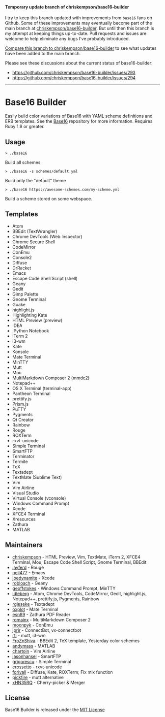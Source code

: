 #### Temporary update branch of chriskempson/base16-builder

I try to keep this branch updated with improvements from `base16` fans on Github. Some of these improvements may eventually become part of the main branch at [chriskempson/base16-builder](https://github.com/chriskempson/base16-builder). But until then this branch is my attempt at keeping things up-to-date. Pull requests and issues are welcome to help eliminate any bugs I've probably introduced.

[Compare this branch to chriskempson/base16-builder](https://github.com/chriskempson/base16-builder/compare/master...xHN35RQ:master) to see what updates have been added to the main branch.

Please see these discussions about the current status of base16-builder:

* https://github.com/chriskempson/base16-builder/issues/293
* https://github.com/chriskempson/base16-builder/issues/294

---

# Base16 Builder
Easily build color variations of Base16 with YAML scheme definitions and ERB templates.
See the [Base16](https://github.com/chriskempson/base16) repository for more information.
Requires Ruby 1.9 or greater.

## Usage
    > ./base16
Build all schemes

    > ./base16 -s schemes/default.yml
Build only the "default" theme

    > ./base16 https://awesome-schemes.com/my-scheme.yml
Build a scheme stored on some webspace.

## Templates
* Atom
* BBEdit (TextWrangler)
* Chrome DevTools (Web Inspector)
* Chrome Secure Shell
* CodeMirror
* ConEmu
* Console2
* Diffuse
* DrRacket
* Emacs
* Escape Code Shell Script (shell)
* Geany
* Gedit
* Gimp Palette
* Gnome Terminal
* Guake
* highlight.js
* Highlighting Kate
* HTML Preview (preview)
* IDEA
* IPython Notebook
* iTerm 2
* i3-wm
* Kate
* Konsole
* Mate Terminal
* MinTTY
* Mutt
* Mou
* MultiMarkdown Composer 2 (mmdc2)
* Notepad++
* OS X Terminal (terminal-app)
* Pantheon Terminal
* prettify.js
* Prism.js
* PuTTY
* Pygments
* Qt Creator
* Rainbow
* Rouge
* ROXTerm
* rxvt-unicode
* Simple Terminal
* SmartFTP
* Terminator
* Termite
* TeX
* Textadept
* TextMate (Sublime Text)
* Vim
* Vim Airline
* Visual Studio
* Virtual Console (vconsole)
* Windows Command Prompt
* Xcode
* XFCE4 Terminal
* Xresources
* Zathura
* MATLAB

## Maintainers
* [chriskempson](https://github.com/chriskempson) - HTML Preview, Vim, TextMate, iTerm 2, XFCE4 Terminal, Mou, Escape Code Shell Script, Gnome Terminal, BBEdit
* [jayferd](https://github.com/jayferd) - Rouge
* [neil477](https://github.com/neil477) - Emacs
* [joedynamite](https://github.com/joedynamite) - Xcode
* [robloach](https://github.com/robloach) - Geany
* [geoffstokes](https://github.com/geoffstokes) - Windows Command Prompt, MinTTY
* [idleberg](https://github.com/idleberg) - Atom, Chrome DevTools, CodeMirror, Gedit, highlight.js, Notepad++, prettify.js, Pygments, Rainbow
* [rgieseke](https://github.com/rgieseke) - Textadept
* [oxplot](https://github.com/oxplot) - Mate Terminal
* [esn89](https://github.com/esn89) - Zathura PDF Reader
* [romainx](https://github.com/romainx) - MultiMarkdown Composer 2
* [moonpyk](https://github.com/moonpyk) - ConEmu
* [jprjr](https://github.com/jprjr) - ConnectBot, vx-connectbot
* [rti](https://github.com/rti) - mutt, i3-wm 
* [FroZnShiva](https://github.com/FroZnShiva) - BBEdit 2, TeX template, Yesterday color schemes 
* [andymass](https://github.com/andymass) - MATLAB
* [chartoin](https://github.com/chartoin) - Vim Airline
* [jasonhansel](https://github.com/jasonhansel) - SmartFTP 
* [grigorescu](https://github.com/grigorescu) - Simple Terminal 
* [erossetto](https://github.com/erossetto) - rxvt-unicode
* [forivall](https://github.com/forivall) - Diffuse, Kate, ROXTerm; Fix mix function
* [pickfire](https://github.com/pickfire) - mutt alternative
* [xHN35RQ](https://github.com/xHN35RQ) - Cherry-picker & Merger

## License
Base16 Builder is released under the [MIT License](https://github.com/chriskempson/base16-builder/blob/master/LICENSE.md)

